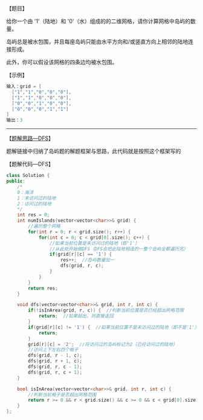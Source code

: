 【题目】

给你一个由 '1'（陆地）和 '0'（水）组成的的二维网格，请你计算网格中岛屿的数量。

岛屿总是被水包围，并且每座岛屿只能由水平方向和/或竖直方向上相邻的陆地连接形成。

此外，你可以假设该网格的四条边均被水包围。

【示例】

```c++
输入：grid = [
  ["1","1","0","0","0"],
  ["1","1","0","0","0"],
  ["0","0","1","0","0"],
  ["0","0","0","1","1"]
]
输出：3
```

---

【[题解思路—DFS](https://leetcode-cn.com/problems/number-of-islands/solution/dao-yu-lei-wen-ti-de-tong-yong-jie-fa-dfs-bian-li-/)】

题解链接中归纳了岛屿题的解题框架与思路，此代码就是按照这个框架写的

【题解代码—DFS】

```C++
class Solution {
public:
    /*
    0：海洋
    1：未访问过的陆地
    2：访问过的陆地
    */
    int res = 0;
    int numIslands(vector<vector<char>>& grid) {
        //遍历整个网格
        for(int r = 0; r < grid.size(); r++) {
            for(int c = 0; c < grid[0].size(); c++) {
                //如果当前位置是未访问过的陆地（即'1'）
                //从此处开始做DFS（DFS会把此陆地相连的一整个岛屿全都遍历完）
                if(grid[r][c] == '1') {  
                    res++;  //岛屿数量加一
                    dfs(grid, r, c);  
                }
            }
        }
        return res;
    }

    void dfs(vector<vector<char>>& grid, int r, int c) {
        if(!isInArea(grid, r, c)) {  //判断当前位置是否已经超出网格范围
            return;  //如果超出，则直接返回
        }
        if(grid[r][c] != '1') {  //如果当前位置不是未访问过的陆地（即不是'1'），则返回
            return;  
        }
        grid[r][c] = '2';  //将访问过的岛屿标记为2（已经访问过的陆地）
        //访问上下左右四个格子
        dfs(grid, r - 1, c);
        dfs(grid, r + 1, c);
        dfs(grid, r, c - 1);
        dfs(grid, r, c + 1);
    }

    bool isInArea(vector<vector<char>>& grid, int r, int c) {
        //判断当前格子是否超出网格范围
        return r >= 0 && r < grid.size() && c >= 0 && c < grid[0].size(); 
    }
};
```

